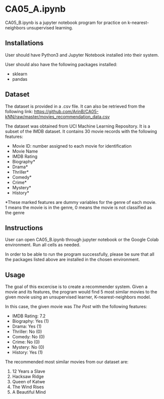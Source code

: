 # CA05_A.ipynb

CA05_B.ipynb is a jupyter notebook program for practice on k-nearest-neighbors unsupervised learning.

## Installations

User should have Python3 and Jupyter Notebook installed into their system.

User should also have the following packages installed:
* sklearn
* pandas

## Dataset

The dataset is provided in a .csv file. It can also be retrieved from the following link: https://github.com/ArinB/CA05-kNN/raw/master/movies_recommendation_data.csv

The dataset was obtained from UCI Machine Learning Repository. It is a subset of the IMDB dataset. It contains 30 movie records with the following features:
* Movie ID: number assigned to each movie for identification
* Movie Name
* IMDB Rating
* Biography*
* Drama*
* Thriller*
* Comedy*
* Crime*
* Mystery*
* History*

*These marked features are dummy variables for the genre of each movie. 1 means the movie is in the genre, 0 means the movie is not classified as the genre

## Instructions

User can open CA05_B.ipynb through jupyter notebook or the Google Colab environment. Run all cells as needed.

In order to be able to run the program successfully, please be sure that all the packages listed above are installed in the chosen environment. 

## Usage

The goal of this excercise is to create a recommender system. Given a movie and its features, the program would find 5 most similar movies to the given movie using an unsupervised learner, K-nearest-neighbors model. 

In this case, the given movie was *The Post* with the following features:
* IMDB Rating: 7.2
* Biography: Yes (1)
* Drama: Yes (1)
* Thriller: No (0)
* Comedy: No (0)
* Crime: No (0)
* Mystery: No (0)
* History: Yes (1)

The recommended most similar movies from our dataset are:
1. 12 Years a Slave
2. Hacksaw Ridge
3. Queen of Katwe
4. The Wind Rises
5. A Beautiful Mind
